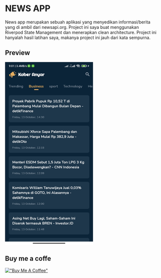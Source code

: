 # NEWS APP 

News app merupakan sebuah aplikasi yang menyedikan informasi/berita yang di ambil dari newsapi.org. Project ini saya buat menggunakan Riverpod State Management dan menerapkan clean architecture. Project ini hanyalah hasil latihan saya, makanya project ini jauh dari kata sempurna. 

## Preview
<img src="/assets/screenshot_news_app.jpg" width="290" height="600"/>

## Buy me a coffe
[!["Buy Me A Coffee"](https://www.buymeacoffee.com/assets/img/custom_images/orange_img.png)](https://saweria.co/khoirurrosy)
